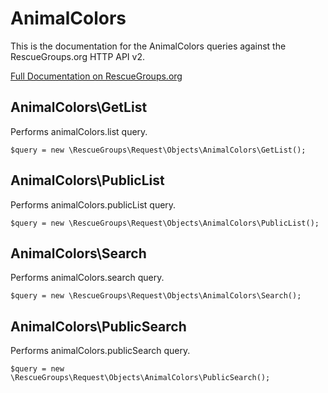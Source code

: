 # AnimalColors

This is the documentation for the AnimalColors queries against the RescueGroups.org HTTP API v2.

[Full Documentation on RescueGroups.org](https://userguide.rescuegroups.org/display/APIDG/Object+definitions#Objectdefinitions-)

## AnimalColors\GetList

Performs animalColors.list query.

    $query = new \RescueGroups\Request\Objects\AnimalColors\GetList();


## AnimalColors\PublicList

Performs animalColors.publicList query.

    $query = new \RescueGroups\Request\Objects\AnimalColors\PublicList();


## AnimalColors\Search

Performs animalColors.search query.

    $query = new \RescueGroups\Request\Objects\AnimalColors\Search();


## AnimalColors\PublicSearch

Performs animalColors.publicSearch query.

    $query = new \RescueGroups\Request\Objects\AnimalColors\PublicSearch();


